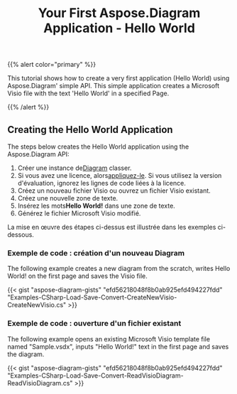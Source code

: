 ﻿---
title: Your First Aspose.Diagram Application - Hello World
type: docs
weight: 30
url: /fr/net/your-first-aspose-diagram-application-hello-world/
description: Cette page décrit comment créer la première application avec la bibliothèque Aspose.Diagram.
---
{{% alert color="primary" %}}

This tutorial shows how to create a very first application (Hello World) using Aspose.Diagram' simple API. This simple application creates a Microsoft Visio file with the text 'Hello World' in a specified Page.

{{% /alert %}}

## **Creating the Hello World Application**

The steps below creates the Hello World application using the Aspose.Diagram API:

1.  Créer une instance de[Diagram](https://reference.aspose.com/diagram/net/aspose.diagram/diagram) classer.
1.  Si vous avez une licence, alors[appliquez-le](https://reference.aspose.com/diagram/net/aspose.diagram/license).
 Si vous utilisez la version d'évaluation, ignorez les lignes de code liées à la licence.
1. Créez un nouveau fichier Visio ou ouvrez un fichier Visio existant.
1. Créez une nouvelle zone de texte.
1.  Insérez les mots**Hello World!** dans une zone de texte.
1. Générez le fichier Microsoft Visio modifié.

La mise en œuvre des étapes ci-dessus est illustrée dans les exemples ci-dessous.

### **Exemple de code : création d'un nouveau Diagram**

The following example creates a new diagram from the scratch, writes Hello World! on the first page and saves the Visio file.

{{< gist "aspose-diagram-gists" "efd56218048f8b0ab925efd494227fdd" "Examples-CSharp-Load-Save-Convert-CreateNewVisio-CreateNewVisio.cs" >}}

### **Exemple de code : ouverture d'un fichier existant**

The following example opens an existing Microsoft Visio template file named "Sample.vsdx", inputs "Hello World!" text in the first page and saves the diagram.

{{< gist "aspose-diagram-gists" "efd56218048f8b0ab925efd494227fdd" "Examples-CSharp-Load-Save-Convert-ReadVisioDiagram-ReadVisioDiagram.cs" >}}
